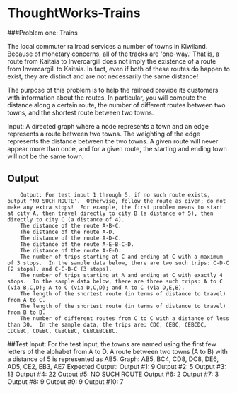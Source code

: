 # ThoughtWorks-Trains

###Problem one: Trains
 
The local commuter railroad services a number of towns in Kiwiland.  Because of monetary concerns, all of the tracks are 'one-way.'  That is, a route from Kaitaia to Invercargill does not imply the existence of a route from Invercargill to Kaitaia.  In fact, even if both of these routes do happen to exist, they are distinct and are not necessarily the same distance!
 
The purpose of this problem is to help the railroad provide its customers with information about the routes.  In particular, you will compute the distance along a certain route, the number of different routes between two towns, and the shortest route between two towns.
 
Input:  A directed graph where a node represents a town and an edge represents a route between two towns.  The weighting of the edge represents the distance between the two towns.  A given route will never appear more than once, and for a given route, the starting and ending town will not be the same town.
 
## Output
        Output: For test input 1 through 5, if no such route exists, output 'NO SUCH ROUTE'.  Otherwise, follow the route as given; do not make any extra stops!  For example, the first problem means to start at city A, then travel directly to city B (a distance of 5), then directly to city C (a distance of 4).
        The distance of the route A-B-C.
        The distance of the route A-D.
        The distance of the route A-D-C.
        The distance of the route A-E-B-C-D.
        The distance of the route A-E-D.
        The number of trips starting at C and ending at C with a maximum of 3 stops.  In the sample data below, there are two such trips: C-D-C (2 stops). and C-E-B-C (3 stops).
        The number of trips starting at A and ending at C with exactly 4 stops.  In the sample data below, there are three such trips: A to C (via B,C,D); A to C (via D,C,D); and A to C (via D,E,B).
        The length of the shortest route (in terms of distance to travel) from A to C.
        The length of the shortest route (in terms of distance to travel) from B to B.
        The number of different routes from C to C with a distance of less than 30.  In the sample data, the trips are: CDC, CEBC, CEBCDC, CDCEBC, CDEBC, CEBCEBC, CEBCEBCEBC.
         
##Test Input:
        For the test input, the towns are named using the first few letters of the alphabet from A to D.  A route between two towns (A to B) with a distance of 5 is represented as AB5.
        Graph: AB5, BC4, CD8, DC8, DE6, AD5, CE2, EB3, AE7
        Expected Output:
        Output #1: 9
        Output #2: 5
        Output #3: 13
        Output #4: 22
        Output #5: NO SUCH ROUTE
        Output #6: 2
        Output #7: 3
        Output #8: 9
        Output #9: 9
        Output #10: 7
        
        
